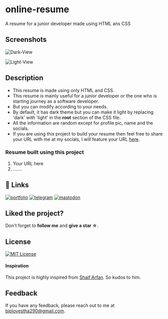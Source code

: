 # online-resume

A resume for a junior developer made using HTML ans CSS


## Screenshots

![Dark-View](https://github.com/biplov-stha/online-resume/assets/137496709/c002bfe3-f8e0-4be9-980e-d6d1d1fd59b0)

![Light-View](https://github.com/biplov-stha/online-resume/assets/137496709/bd15c6b5-6362-4bdb-9ef8-c17d8f26db5e)



## Description

- This resume is made using only HTML and CSS.
- This resume is mainly useful for a junior developer or the one who is starting journey as a software developer.
- But you can modify according to your needs.
- By default, it has dark theme but you can make it light by replacing 'dark' with 'light' in the **root** section of the CSS file.
- All the information are random except for profile pic, name and the socials.
- If you are using this project to build your resume then feel free to share your URL with me at my socials, I will feature your URL [here](https://github.com/biplov-stha/online-resume/edit/main/README.md#resume-built-using-this-project).


### Resume built using this project

1. Your URL here
2. .......

## 🔗 Links

[![portfolio](https://img.shields.io/badge/my_portfolio_website-000?style=for-the-badge&logo=ko-fi&logoColor=white)](https://bstha.netlify.app/)
[![telegram](https://img.shields.io/badge/telegram-0A66C2?style=for-the-badge&logo=telegram&logoColor=white)](https://t.me/stha_biplov)
[![mastodon](https://img.shields.io/badge/mastodon-1DA1F2?style=for-the-badge&logo=mastodon&logoColor=white)](https://mastodon.social/@bstha)


## Liked the project?

Don't forget to **follow me** and **give a star ☆**.


## License

[![MIT License](https://img.shields.io/badge/License-MIT-green.svg)](https://choosealicense.com/licenses/mit/)



#### Inspiration

This project is highly inspired from [Shaif Arfan](https://github.com/ShaifArfan/html-css-resume). So kudos to him.


## Feedback

If you have any feedback, please reach out to me at biplovestha290@gmail.com.


